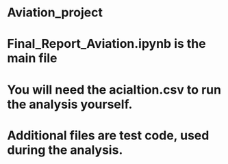 # Aviation_project

# Final_Report_Aviation.ipynb is the main file

# You will need the acialtion.csv to run the analysis yourself. 


# Additional files are test code, used during the analysis. 
